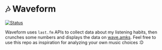 # 🎶 Waveform
[![Status](https://api.netlify.com/api/v1/badges/79e27d50-dcd0-4b52-a85a-8cb30f24c92f/deploy-status)](https://app.netlify.com/sites/frolicking-arithmetic-f0a3e8/deploys)

Waveform uses `last.fm` APIs to collect data about my listening habits, then crunches some numbers and displays the data on [wave.amks](https://wave.amks.me). Feel free to use this repo as inspiration for analyzing your own music choices :D
